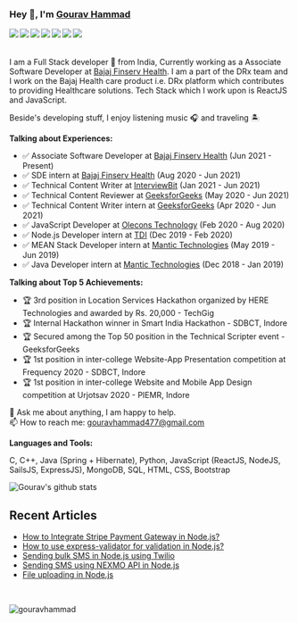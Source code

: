 ### Hey 👋, I'm [Gourav Hammad](https://gouravhammad.herokuapp.com)

<a href="https://www.linkedin.com/in/gouravhammad"> <img align="left" src="https://img.icons8.com/color/48/000000/linkedin.png"></img></a>
<a href="https://twitter.com/gouravhammad"> <img align="left" src="https://img.icons8.com/color/48/000000/twitter.png"></img></a>
<a href="https://www.facebook.com/gouravhammad477"> <img align="left" src="https://img.icons8.com/color/48/000000/facebook-new.png"></img></a>
<a href="https://www.instagram.com/gouravhammad"> <img align="left" src="https://img.icons8.com/color/48/000000/instagram-new.png"></img></a>
<a href="https://medium.com/@gouravhammad477"> <img align="left" src="https://img.icons8.com/color/48/000000/medium-monogram.png"></img></a>
<a href="https://www.youtube.com/channel/UCbLiJz8Td-XTjIt-7wxnNpw"> <img align="left" src="https://img.icons8.com/color/48/000000/youtube.png"></img></a>
<a href="https://gouravhammad.herokuapp.com/"> <img align="left" src="https://img.icons8.com/color/48/000000/shrug-emoticon.png"></img></a>
<br>
<br>
<br>
I am a Full Stack developer 🚀 from India, Currently working as a Associate Software Developer at [Bajaj Finserv Health](https://healthrx.co.in/). I am a part of the DRx team and I work on the Bajaj Health care product i.e. DRx platform which contributes to providing Healthcare solutions. Tech Stack which I work upon is ReactJS and JavaScript.

Beside's developing stuff, I enjoy listening music 🎧 and traveling 🏝️

**Talking about Experiences:**
- ✅ Associate Software Developer at [Bajaj Finserv Health](https://healthrx.co.in/) (Jun 2021 - Present)
- ✅ SDE intern at [Bajaj Finserv Health](https://healthrx.co.in/) (Aug 2020 - Jun 2021)
- ✅ Technical Content Writer at [InterviewBit](https://www.interviewbit.com/) (Jan 2021 - Jun 2021)
- ✅ Technical Content Reviewer at [GeeksforGeeks](https://geeksforgeeks.org/) (May 2020 - Jun 2021)
- ✅ Technical Content Writer intern at [GeeksforGeeks](https://geeksforgeeks.org/) (Apr 2020 - Jun 2021) 
- ✅ JavaScript Developer at [Olecons Technology](https://olecons.com/) (Feb 2020 - Aug 2020)
- ✅ Node.js Developer intern at [TDI](https://thedesigninstitute.in/) (Dec 2019 - Feb 2020)
- ✅ MEAN Stack Developer intern at [Mantic Technologies](https://www.linkedin.com/company/mantic-technologies/about/) (May 2019 - Jun 2019)
- ✅ Java Developer intern at [Mantic Technologies](https://www.linkedin.com/company/mantic-technologies/about/) (Dec 2018 - Jan 2019)

**Talking about Top 5 Achievements:**
- 🏆 3rd position in Location Services Hackathon organized by HERE Technologies and awarded by Rs. 20,000 - TechGig
- 🏆 Internal Hackathon winner in Smart India Hackathon - SDBCT, Indore
- 🏆 Secured among the Top 50 position in the Technical Scripter event - GeeksforGeeks
- 🏆 1st position in inter-college Website-App Presentation competition at Frequency 2020 - SDBCT, Indore
- 🏆 1st position in inter-college Website and Mobile App Design competition at Urjotsav 2020 - PIEMR, Indore

💬 Ask me about anything, I am happy to help. <br />
📫 How to reach me: gouravhammad477@gmail.com

**Languages and Tools:**  <br/> 
<div align="left">  
C, C++, Java (Spring + Hibernate), Python, JavaScript (ReactJS, NodeJS, SailsJS, ExpressJS), MongoDB, SQL, HTML, CSS, Bootstrap
</div>

![Gourav's github stats](https://github-readme-stats.vercel.app/api?username=gouravhammad&&show_icons=true&title_color=ffffff&icon_color=bb2acf&text_color=daf7dc&bg_color=151515) 


## Recent Articles  
<!-- BLOG-POST-LIST:START -->
- [How to Integrate Stripe Payment Gateway in Node.js?](https://www.geeksforgeeks.org/how-to-integrate-stripe-payment-gateway-in-node-js/)
- [How to use express-validator for validation in Node.js?](https://medium.com/@gouravhammad477/validation-in-node-js-using-the-express-validator-module-cd815ec082f1)
- [Sending bulk SMS in Node.js using Twilio](https://www.geeksforgeeks.org/sending-bulk-sms-in-node-js-using-twilio/)
- [Sending SMS using NEXMO API in Node.js](https://www.geeksforgeeks.org/sending-sms-using-nexmo-api-in-node-js/)
- [File uploading in Node.js](https://www.geeksforgeeks.org/file-uploading-in-node-js/)
<!-- BLOG-POST-LIST:END -->  
  
<br />
<p align="left"> <img src="https://komarev.com/ghpvc/?username=gouravhammad" alt="gouravhammad" /> </p>
